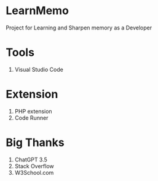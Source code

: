 # LearnMemo
Project for Learning and Sharpen memory as a Developer
# Tools
1. Visual Studio Code
# Extension
1. PHP extension
2. Code Runner
# Big Thanks
1. ChatGPT 3.5
2. Stack Overflow
3. W3School.com
